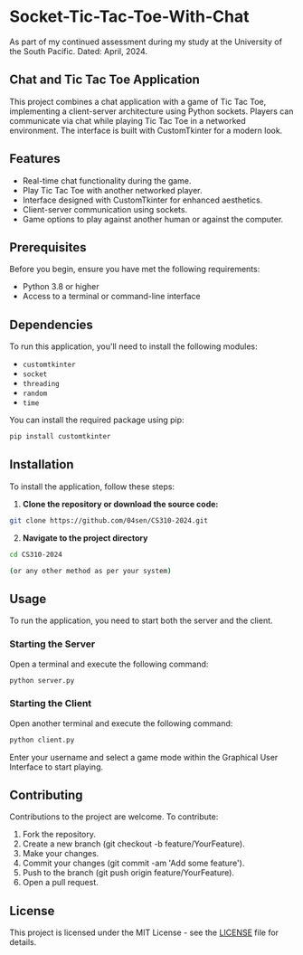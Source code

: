 # Socket-Tic-Tac-Toe-With-Chat
As part of my continued assessment during my study at the University of the South Pacific. Dated: April, 2024.

## Chat and Tic Tac Toe Application

This project combines a chat application with a game of Tic Tac Toe, implementing a client-server architecture using Python sockets. Players can communicate via chat while playing Tic Tac Toe in a networked environment. The interface is built with CustomTkinter for a modern look.

## Features

- Real-time chat functionality during the game.
- Play Tic Tac Toe with another networked player.
- Interface designed with CustomTkinter for enhanced aesthetics.
- Client-server communication using sockets.
- Game options to play against another human or against the computer.

## Prerequisites

Before you begin, ensure you have met the following requirements:

- Python 3.8 or higher
- Access to a terminal or command-line interface

## Dependencies

To run this application, you'll need to install the following modules:

- `customtkinter`
- `socket`
- `threading`
- `random`
- `time`

You can install the required package using pip:

```bash
pip install customtkinter
```
## Installation 

To install the application, follow these steps:

1. **Clone the repository or download the source code:**

```bash
git clone https://github.com/04sen/CS310-2024.git
```
2. **Navigate to the project directory**

```bash
cd CS310-2024

(or any other method as per your system)
```

## Usage

To run the application, you need to start both the server and the client.

### Starting the Server

Open a terminal and execute the following command:
```bash
python server.py
```
### Starting the Client

Open another terminal and execute the following command:
```bash 
python client.py
```

Enter your username and select a game mode within the Graphical User Interface to start playing.

## Contributing

Contributions to the project are welcome. To contribute:

1. Fork the repository.
2. Create a new branch (git checkout -b feature/YourFeature).
3. Make your changes.
4. Commit your changes (git commit -am 'Add some feature').
5. Push to the branch (git push origin feature/YourFeature).
6. Open a pull request.

## License

This project is licensed under the MIT License - see the [LICENSE](LICENSE.md) file for details.
